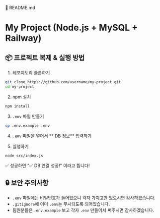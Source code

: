 📄 README.md

# My Project (Node.js + MySQL + Railway)

## 📦 프로젝트 복제 & 실행 방법

1. 레포지토리 클론하기
```bash
git clone https://github.com/username/my-project.git
cd my-project
```

2. npm 설치
```bash
npm install
```

3. `.env` 파일 만들기
```bash
cp .env.example .env
```

4. `.env` 파일을 열어서 ** DB 정보** 입력하기

5. 실행하기
```bash
node src/index.js
```

✅ 성공하면 "✅ DB 연결 성공!" 이라고 뜹니다!


## 🔒 보안 주의사항

- `.env` 파일에는 비밀번호가 들어있으니 각자 가지고만 있으시면 감사하겠습니다.
- `.gitignore`에 이미 `.env`는 무시되도록 되어있습니다.
- 팀원분들은 `.env.example` 보고 각자 `.env` 만들어서 써주시면 감사하겠습니다.
